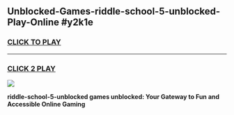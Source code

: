 
## Unblocked-Games-riddle-school-5-unblocked-Play-Online #y2k1e
<h3>
<a href="https://news.freeplayer.one?title=riddle-school-5-unblocked&ref=3">CLICK TO PLAY</a></h3>
<hr>

<h3>
<a href="https://news.freeplayer.one?title=riddle-school-5-unblocked&ref=3">CLICK 2 PLAY</a>
  
</h3>

<a href="https://news.freeplayer.one?title=riddle-school-5-unblocked&ref=3"><img src="https://clearcache.store/games.png"></a>


**riddle-school-5-unblocked games unblocked: Your Gateway to Fun and Accessible Online Gaming**
